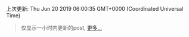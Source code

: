 
  
 上次更新: Thu Jun 20 2019 06:00:35 GMT+0000 (Coordinated Universal Time) 

 > 仅显示一小时内更新的post, [更多...](screenshots/)
  